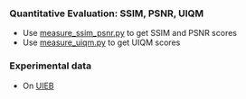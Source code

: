
### Quantitative Evaluation: SSIM, PSNR, UIQM
- Use [measure_ssim_psnr.py](measure_ssim_psnr) to get SSIM and PSNR scores
- Use [measure_uiqm.py](measure_uiqm) to get UIQM scores

### Experimental data 
- On [UIEB](https://ieeexplore.ieee.org/abstract/document/8917818) 


